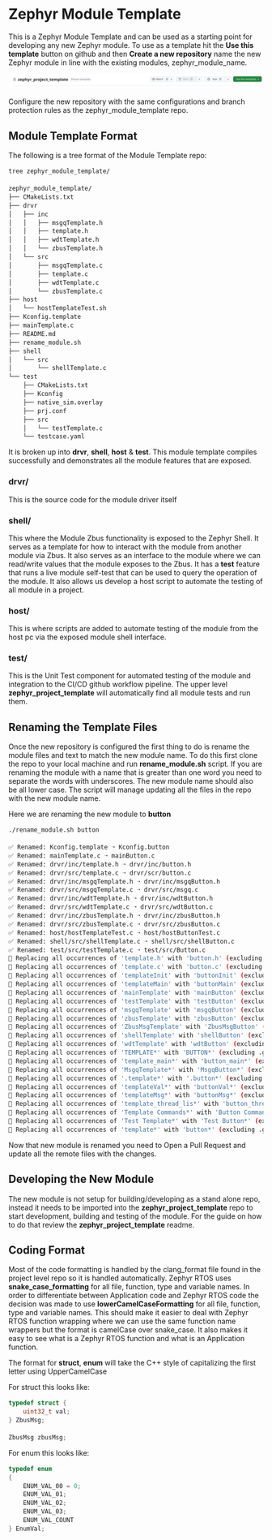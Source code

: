 # Zephyr Module Template

This is a Zephyr Module Template and can be used as a starting point for developing any new Zephyr module.  To use as a template hit the **Use this template** button on github and then **Create a new repository** name the new Zephyr module in line with the existing modules, zephyr_module_name.

![Github Use This Template](doc/assets/githubUseThisTemplate.png)

Configure the new repository with the same configurations and branch protection rules as the zephyr_module_template repo.

## Module Template Format

The following is a tree format of the Module Template repo:

```bash
tree zephyr_module_template/

zephyr_module_template/
├── CMakeLists.txt
├── drvr
│   ├── inc
│   │   ├── msgqTemplate.h
│   │   ├── template.h
│   │   ├── wdtTemplate.h
│   │   └── zbusTemplate.h
│   └── src
│       ├── msgqTemplate.c
│       ├── template.c
│       ├── wdtTemplate.c
│       └── zbusTemplate.c
├── host
│   └── hostTemplateTest.sh
├── Kconfig.template
├── mainTemplate.c
├── README.md
├── rename_module.sh
├── shell
│   └── src
│       └── shellTemplate.c
└── test
    ├── CMakeLists.txt
    ├── Kconfig
    ├── native_sim.overlay
    ├── prj.conf
    ├── src
    │   └── testTemplate.c
    └── testcase.yaml
```

It is broken up into **drvr**, **shell**, **host** & **test**.  This module template compiles successfully and demonstrates all the module features that are exposed.

### drvr/

This is the source code for the module driver itself

### shell/

This where the Module Zbus functionality is exposed to the Zephyr Shell.  It serves as a template for how to interact with the module from another module via Zbus.  It also serves as an interface to the module where we can read/write values that the module exposes to the Zbus.  It has a **test** feature that runs a live module self-test that can be used to query the operation of the module.  It also allows us develop a host script to automate the testing of all module in a project.

### host/

This is where scripts are added to automate testing of the module from the host pc via the exposed module shell interface.

### test/

This is the Unit Test component for automated testing of the module and integration to the CI/CD github workflow pipeline.  The upper level **zephyr_project_template** will automatically find all module tests and run them.

## Renaming the Template Files

Once the new repository is configured the first thing to do is rename the module files and text to match the new module name.  To do this first clone the repo to your local machine and run **rename_module.sh** script.  If you are renaming the module with a name that is greater than one word you need to separate the words with underscores.  The new module name should also be all lower case.  The script will manage updating all the files in the repo with the new module name.

Here we are renaming the new module to **button**

```bash
./rename_module.sh button

✅ Renamed: Kconfig.template ➝ Kconfig.button
✅ Renamed: mainTemplate.c ➝ mainButton.c
✅ Renamed: drvr/inc/template.h ➝ drvr/inc/button.h
✅ Renamed: drvr/src/template.c ➝ drvr/scr/button.c
✅ Renamed: drvr/inc/msgqTemplate.h ➝ drvr/inc/msgqButton.h
✅ Renamed: drvr/src/msgqTemplate.c ➝ drvr/src/msgq.c
✅ Renamed: drvr/inc/wdtTemplate.h ➝ drvr/inc/wdtButton.h
✅ Renamed: drvr/src/wdtTemplate.c ➝ drvr/src/wdtButton.c
✅ Renamed: drvr/inc/zbusTemplate.h ➝ drvr/inc/zbusButton.h
✅ Renamed: drvr/src/zbusTemplate.c ➝ drvr/src/zbusButton.c
✅ Renamed: host/hostTemplateTest.c ➝ host/hostButtonTest.c
✅ Renamed: shell/src/shellTemplate.c ➝ shell/src/shellButton.c
✅ Renamed: test/src/testTemplate.c ➝ test/src/Button.c
🔁 Replacing all occurrences of 'template.h' with 'button.h' (excluding .git)...
🔁 Replacing all occurrences of 'template.c' with 'button.c' (excluding .git)...
🔁 Replacing all occurrences of 'templateInit' with 'buttonInit' (excluding .git)...
🔁 Replacing all occurrences of 'templateMain' with 'buttonMain' (excluding .git)...
🔁 Replacing all occurrences of 'mainTemplate' with 'mainButton' (excluding .git)...
🔁 Replacing all occurrences of 'testTemplate' with 'testButton' (excluding .git)...
🔁 Replacing all occurrences of 'msgqTemplate' with 'msgqButton' (excluding .git)...
🔁 Replacing all occurrences of 'zbusTemplate' with 'zbusButton' (excluding .git)...
🔁 Replacing all occurrences of 'ZbusMsgTemplate' with 'ZbusMsgButton' (excluding .git)...
🔁 Replacing all occurrences of 'shellTemplate' with 'shellButton' (excluding .git)...
🔁 Replacing all occurrences of 'wdtTemplate' with 'wdtButton' (excluding .git)...
🔁 Replacing all occurrences of 'TEMPLATE*' with 'BUTTON*' (excluding .git)...
🔁 Replacing all occurrences of 'template_main*' with 'button_main*' (excluding .git)...
🔁 Replacing all occurrences of 'MsgqTemplate*' with 'MsgqButton*' (excluding .git)...
🔁 Replacing all occurrences of '.template*' with '.button*' (excluding .git)...
🔁 Replacing all occurrences of 'templateVal*' with 'buttonVal*' (excluding .git)...
🔁 Replacing all occurrences of 'templateMsg*' with 'buttonMsg*' (excluding .git)...
🔁 Replacing all occurrences of 'template_thread_lis*' with 'button_thread_lis*' (excluding .git)...
🔁 Replacing all occurrences of 'Template Commands*' with 'Button Commands*' (excluding .git)...
🔁 Replacing all occurrences of 'Test Template*' with 'Test Button*' (excluding .git)...
🔁 Replacing all occurrences of 'template*' with 'button*' (excluding .git)...
```

Now that new module is renamed you need to Open a Pull Request and update all the remote files with the changes.

## Developing the New Module

The new module is not setup for building/developing as a stand alone repo, instead it needs to be imported into the **zephyr_project_template** repo to start development, building and testing of the module.  For the guide on how to do that review the **zephyr_project_template** readme.

## Coding Format

Most of the code formatting is handled by the clang_format file found in the project level repo so it is handled automatically.  Zephyr RTOS uses **snake_case_formatting** for all file, function, type and variable names.  In order to differentiate between Application code and Zephyr RTOS code the decision was made to use **lowerCamelCaseFormatting** for all file, function, type and variable names.  This should make it easier to deal with Zephyr RTOS function wrapping where we can use the same function name wrappers but the format is camelCase over snake_case.  It also makes it easy to see what is a Zephyr RTOS function and what is an Application function.

The format for **struct**, **enum**  will take the C++ style of capitalizing the first letter using UpperCamelCase

For struct this looks like:

```c
typedef struct {
    uint32_t val;
} ZbusMsg;

ZbusMsg zbusMsg;
```

For enum this looks like:

```c
typedef enum
{
    ENUM_VAL_00 = 0;
    ENUM_VAL_01;
    ENUM_VAL_02;
    ENUM_VAL_03;
    ENUM_VAL_COUNT
} EnumVal;
```